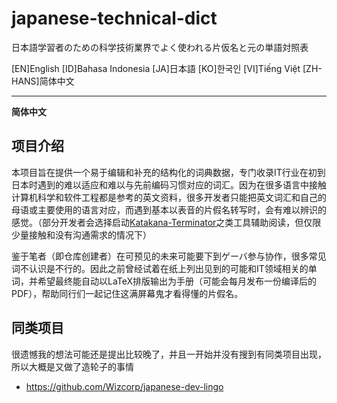 # japanese-technical-dict
日本語学習者のための科学技術業界でよく使われる片仮名と元の単語対照表

[EN]English [ID]Bahasa Indonesia [JA]日本語 [KO]한국인 [VI]Tiếng Việt [ZH-HANS]简体中文

---

**简体中文**

## 项目介绍

本项目旨在提供一个易于编辑和补充的结构化的词典数据，专门收录IT行业在初到日本时遇到的难以适应和难以与先前编码习惯对应的词汇。因为在很多语言中接触计算机科学和软件工程都是参考的英文资料，很多开发者只能把英文词汇和自己的母语或主要使用的语言对应，而遇到基本以表音的片假名转写时，会有难以辨识的感觉。（部分开发者会选择启动[Katakana-Terminator](https://github.com/Arnie97/katakana-terminator)之类工具辅助阅读，但仅限少量接触和没有沟通需求的情况下）

鉴于笔者（即仓库创建者）在可预见的未来可能要下到ゲーバ参与协作，很多常见词不认识是不行的。因此之前曾经试着在纸上列出见到的可能和IT领域相关的单词，并希望最终能自动以LaTeX排版输出为手册（可能会每月发布一份编译后的PDF），帮助同行们一起记住这满屏幕鬼才看得懂的片假名。

## 同类项目

很遗憾我的想法可能还是提出比较晚了，并且一开始并没有搜到有同类项目出现，所以大概是又做了造轮子的事情

* https://github.com/Wizcorp/japanese-dev-lingo
